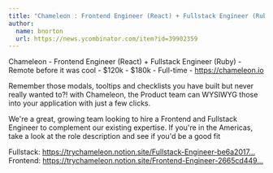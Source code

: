```yaml
---
title: "Chameleon : Frontend Engineer (React) + Fullstack Engineer (Ruby)"
author:
  name: bnorton
  url: https://news.ycombinator.com/item?id=39902359
---
```

Chameleon - Frontend Engineer (React) + Fullstack Engineer (Ruby) - Remote before it was cool - $120k - $180k - Full-time - <a href="https:&#x2F;&#x2F;chameleon.io" rel="nofollow">https:&#x2F;&#x2F;chameleon.io</a>

Remember those modals, tooltips and checklists you have built but never really wanted to?! with Chameleon, the Product team can WYSIWYG those into your application with just a few clicks.

We&#x27;re a great, growing team looking to hire a Frontend and Fullstack Engineer to complement our existing expertise. If you&#x27;re in the Americas, take a look at the role description and see if you&#x27;d be a good fit

Fullstack: <a href="https:&#x2F;&#x2F;trychameleon.notion.site&#x2F;Fullstack-Engineer-be6a2017fce340b38a5d4f8723735772" rel="nofollow">https:&#x2F;&#x2F;trychameleon.notion.site&#x2F;Fullstack-Engineer-be6a2017...</a>
Frontend: <a href="https:&#x2F;&#x2F;trychameleon.notion.site&#x2F;Frontend-Engineer-2665cd449f9e4d6498951c1d2f6bcbf6" rel="nofollow">https:&#x2F;&#x2F;trychameleon.notion.site&#x2F;Frontend-Engineer-2665cd449...</a>
